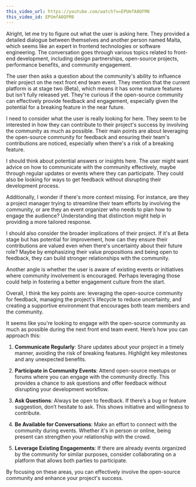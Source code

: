 ```yaml
---
this_video_url: https://youtube.com/watch?v=EPUmfA8QFM8
this_video_id: EPUmfA8QFM8
---
```

<think>
Alright, let me try to figure out what the user is asking here. They provided a detailed dialogue between themselves and another person named Malta, which seems like an expert in frontend technologies or software engineering. The conversation goes through various topics related to front-end development, including design partnerships, open-source projects, performance benefits, and community engagement.

The user then asks a question about the community's ability to influence their project on the next front end team event. They mention that the current platform is at stage two (Beta), which means it has some mature features but isn't fully released yet. They're curious if the open-source community can effectively provide feedback and engagement, especially given the potential for a breaking feature in the near future.

I need to consider what the user is really looking for here. They seem to be interested in how they can contribute to their project's success by involving the community as much as possible. Their main points are about leveraging the open-source community for feedback and ensuring their team's contributions are noticed, especially when there's a risk of a breaking feature.

I should think about potential answers or insights here. The user might want advice on how to communicate with the community effectively, maybe through regular updates or events where they can participate. They could also be looking for ways to get feedback without disrupting their development process.

Additionally, I wonder if there's more context missing. For instance, are they a project manager trying to streamline their team efforts by involving the community, or are they an event organizer who needs to plan how to engage the audience? Understanding that distinction might help in providing a more tailored response.

I should also consider the broader implications of their project. If it's at Beta stage but has potential for improvement, how can they ensure their contributions are valued even when there's uncertainty about their future role? Maybe by emphasizing their value propositions and being open to feedback, they can build stronger relationships with the community.

Another angle is whether the user is aware of existing events or initiatives where community involvement is encouraged. Perhaps leveraging those could help in fostering a better engagement culture from the start.

Overall, I think the key points are: leveraging the open-source community for feedback, managing the project's lifecycle to reduce uncertainty, and creating a supportive environment that encourages both team members and the community.
</think>

It seems like you're looking to engage with the open-source community as much as possible during the next front end team event. Here’s how you can approach this:

1. **Communicate Regularly**: Share updates about your project in a timely manner, avoiding the risk of breaking features. Highlight key milestones and any unexpected benefits.

2. **Participate in Community Events**: Attend open-source meetups or forums where you can engage with the community directly. This provides a chance to ask questions and offer feedback without disrupting your development workflow.

3. **Ask Questions**: Always be open to feedback. If there’s a bug or feature suggestion, don’t hesitate to ask. This shows initiative and willingness to contribute.

4. **Be Available for Conversations**: Make an effort to connect with the community during events. Whether it's in person or online, being present can strengthen your relationship with the crowd.

5. **Leverage Existing Engagements**: If there are already events organized by the community for similar purposes, consider collaborating on a platform that allows both parties to participate.

By focusing on these areas, you can effectively involve the open-source community and enhance your project's success.
